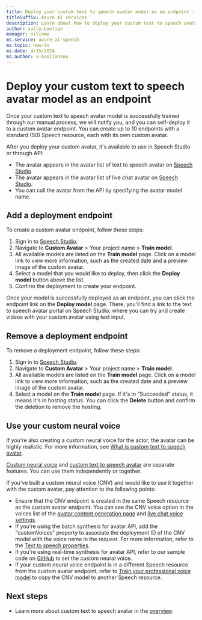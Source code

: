 ```yaml
---
title: Deploy your custom text to speech avatar model as an endpoint - Speech service
titleSuffix: Azure AI services
description: Learn about how to deploy your custom text to speech avatar model as an endpoint. 
author: sally-baolian
manager: nitinme
ms.service: azure-ai-speech
ms.topic: how-to
ms.date: 4/15/2024
ms.author: v-baolianzou
---
```


# Deploy your custom text to speech avatar model as an endpoint

Once your custom text to speech avatar model is successfully trained through our manual process, we will notify you, and you can self-deploy it to a custom avatar endpoint. You can create up to 10 endpoints with a standard (S0) Speech resource, each with its own custom avatar.

After you deploy your custom avatar, it's available to use in Speech Studio or through API:

- The avatar appears in the avatar list of text to speech avatar on [Speech Studio](https://speech.microsoft.com/portal/talkingavatar).
- The avatar appears in the avatar list of live chat avatar on [Speech Studio](https://speech.microsoft.com/portal/livechat).
- You can call the avatar from the API by specifying the avatar model name.

## Add a deployment endpoint

To create a custom avatar endpoint, follow these steps:

1. Sign in to [Speech Studio](https://speech.microsoft.com/portal).
1. Navigate to **Custom Avatar** > Your project name > **Train model**.
1. All available models are listed on the **Train model** page. Click on a model link to view more information, such as the created date and a preview image of the custom avatar.
1. Select a model that you would like to deploy, then click the **Deploy model** button above the list.
1. Confirm the deployment to create your endpoint.

Once your model is successfully deployed as an endpoint, you can click the endpoint link on the **Deploy model** page. There, you'll find a link to the text to speech avatar portal on Speech Studio, where you can try and create videos with your custom avatar using text input.

## Remove a deployment endpoint

To remove a deployment endpoint, follow these steps:

1. Sign in to [Speech Studio](https://speech.microsoft.com/portal).
1. Navigate to **Custom Avatar** > Your project name > **Train model**.
1. All available models are listed on the **Train model** page. Click on a model link to view more information, such as the created date and a preview image of the custom avatar.
1. Select a model on the **Train model** page. If it's in "Succeeded" status, it means it's in hosting status. You can click the **Delete** button and confirm the deletion to remove the hosting.

## Use your custom neural voice

If you're also creating a custom neural voice for the actor, the avatar can be highly realistic. For more information, see [What is custom text to speech avatar](./what-is-custom-text-to-speech-avatar.md).

[Custom neural voice](../custom-neural-voice.md) and [custom text to speech avatar](what-is-custom-text-to-speech-avatar.md) are separate features. You can use them independently or together. 

If you've built a custom neural voice (CNV) and would like to use it together with the custom avatar, pay attention to the following points:

- Ensure that the CNV endpoint is created in the same Speech resource as the custom avatar endpoint. You can see the CNV voice option in the voices list of the [avatar content generation page](https://speech.microsoft.com/portal/talkingavatar) and [live chat voice settings](https://speech.microsoft.com/portal/livechat).
- If you're using the batch synthesis for avatar API, add the "customVoices" property to associate the deployment ID of the CNV model with the voice name in the request. For more information, refer to the [Text to speech properties](batch-synthesis-avatar-properties.md#text-to-speech-properties).
- If you're using real-time synthesis for avatar API, refer to our sample code on [GitHub](https://github.com/Azure-Samples/cognitive-services-speech-sdk/tree/master/samples/js/browser/avatar) to set the custom neural voice.
- If your custom neural voice endpoint is in a different Speech resource from the custom avatar endpoint, refer to [Train your professional voice model](../professional-voice-train-voice.md#copy-your-voice-model-to-another-project) to copy the CNV model to another Speech resource. 

## Next steps

- Learn more about custom text to speech avatar in the [overview](what-is-custom-text-to-speech-avatar.md).
